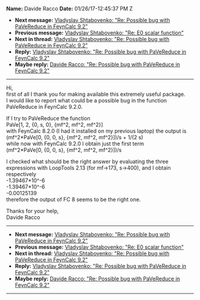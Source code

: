 **Name:** Davide Racco
**Date:** 01/26/17-12:45:37 PM Z

  - **Next message:** [Vladyslav Shtabovenko: "Re: Possible bug with
    PaVeReduce in FeynCalc 9.2"](1198.html)
  - **Previous message:** [Vladyslav Shtabovenko: "Re: E0 scalar
    function"](1196.html)
  - **Next in thread:** [Vladyslav Shtabovenko: "Re: Possible bug with
    PaVeReduce in FeynCalc 9.2"](1198.html)
  - **Reply:** [Vladyslav Shtabovenko: "Re: Possible bug with PaVeReduce
    in FeynCalc 9.2"](1198.html)
  - **Maybe reply:** [Davide Racco: "Re: Possible bug with PaVeReduce in
    FeynCalc 9.2"](1201.html)

-----

Hi,  
first of all I thank you for making available this extremely useful
package.  
I would like to report what could be a possible bug in the function
PaVeReduce in FeynCalc 9.2.0.  

If I try to PaVeReduce the function  
PaVe[1, 2, {0, s, 0}, {mf^2, mf^2, mf^2}]  
with FeynCalc 8.2.0 (I had it installed on my previous laptop) the
output is  
(mf^2\*PaVe[0, {0, 0, s}, {mf^2, mf^2, mf^2}])/s + 1/(2 s)  
while now with FeynCalc 9.2.0 I obtain just the first term  
(mf^2\*PaVe[0, {0, 0, s}, {mf^2, mf^2, mf^2}])/s  

I checked what should be the right answer by evaluating the three
expressions with LoopTools 2.13 (for mf-\>173, s-\>400), and I obtain
respectively  
\-1.39467\*10^-6  
\-1.39467\*10^-6  
\-0.00125139  
therefore the output of FC 8 seems to be the right one.  

Thanks for your help,  
Davide Racco  

-----

  - **Next message:** [Vladyslav Shtabovenko: "Re: Possible bug with
    PaVeReduce in FeynCalc 9.2"](1198.html)
  - **Previous message:** [Vladyslav Shtabovenko: "Re: E0 scalar
    function"](1196.html)
  - **Next in thread:** [Vladyslav Shtabovenko: "Re: Possible bug with
    PaVeReduce in FeynCalc 9.2"](1198.html)
  - **Reply:** [Vladyslav Shtabovenko: "Re: Possible bug with PaVeReduce
    in FeynCalc 9.2"](1198.html)
  - **Maybe reply:** [Davide Racco: "Re: Possible bug with PaVeReduce in
    FeynCalc 9.2"](1201.html)

-----

